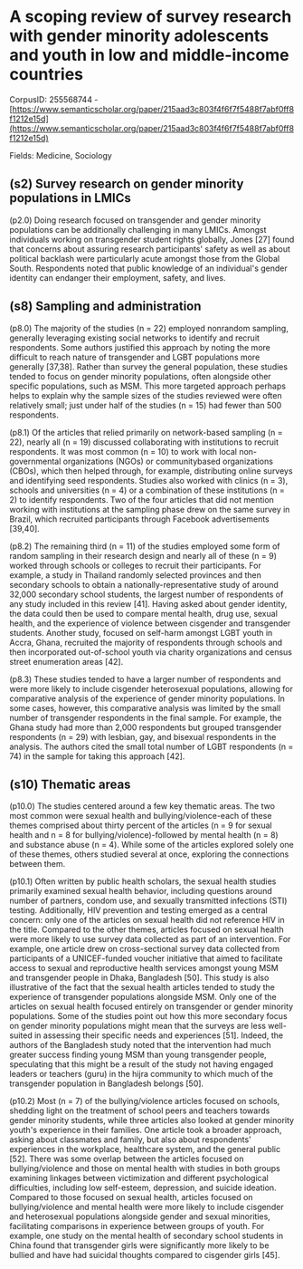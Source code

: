 # A scoping review of survey research with gender minority adolescents and youth in low and middle-income countries

CorpusID: 255568744 - [https://www.semanticscholar.org/paper/215aad3c803f4f6f7f5488f7abf0ff8f1212e15d](https://www.semanticscholar.org/paper/215aad3c803f4f6f7f5488f7abf0ff8f1212e15d)

Fields: Medicine, Sociology

## (s2) Survey research on gender minority populations in LMICs
(p2.0) Doing research focused on transgender and gender minority populations can be additionally challenging in many LMICs. Amongst individuals working on transgender student rights globally, Jones [27] found that concerns about assuring research participants' safety as well as about political backlash were particularly acute amongst those from the Global South. Respondents noted that public knowledge of an individual's gender identity can endanger their employment, safety, and lives.
## (s8) Sampling and administration
(p8.0) The majority of the studies (n = 22) employed nonrandom sampling, generally leveraging existing social networks to identify and recruit respondents. Some authors justified this approach by noting the more difficult to reach nature of transgender and LGBT populations more generally [37,38]. Rather than survey the general population, these studies tended to focus on gender minority populations, often alongside other specific populations, such as MSM. This more targeted approach perhaps helps to explain why the sample sizes of the studies reviewed were often relatively small; just under half of the studies (n = 15) had fewer than 500 respondents.

(p8.1) Of the articles that relied primarily on network-based sampling (n = 22), nearly all (n = 19) discussed collaborating with institutions to recruit respondents. It was most common (n = 10) to work with local non-governmental organizations (NGOs) or communitybased organizations (CBOs), which then helped through, for example, distributing online surveys and identifying seed respondents. Studies also worked with clinics (n = 3), schools and universities (n = 4) or a combination of these institutions (n = 2) to identify respondents. Two of the four articles that did not mention working with institutions at the sampling phase drew on the same survey in Brazil, which recruited participants through Facebook advertisements [39,40].

(p8.2) The remaining third (n = 11) of the studies employed some form of random sampling in their research design and nearly all of these (n = 9) worked through schools or colleges to recruit their participants. For example, a study in Thailand randomly selected provinces and then secondary schools to obtain a nationally-representative study of around 32,000 secondary school students, the largest number of respondents of any study included in this review [41]. Having asked about gender identity, the data could then be used to compare mental health, drug use, sexual health, and the experience of violence between cisgender and transgender students. Another study, focused on self-harm amongst LGBT youth in Accra, Ghana, recruited the majority of respondents through schools and then incorporated out-of-school youth via charity organizations and census street enumeration areas [42].

(p8.3) These studies tended to have a larger number of respondents and were more likely to include cisgender heterosexual populations, allowing for comparative analysis of the experience of gender minority populations. In some cases, however, this comparative analysis was limited by the small number of transgender respondents in the final sample. For example, the Ghana study had more than 2,000 respondents but grouped transgender respondents (n = 29) with lesbian, gay, and bisexual respondents in the analysis. The authors cited the small total number of LGBT respondents (n = 74) in the sample for taking this approach [42].
## (s10) Thematic areas
(p10.0) The studies centered around a few key thematic areas. The two most common were sexual health and bullying/violence-each of these themes comprised about thirty percent of the articles (n = 9 for sexual health and n = 8 for bullying/violence)-followed by mental health (n = 8) and substance abuse (n = 4). While some of the articles explored solely one of these themes, others studied several at once, exploring the connections between them.

(p10.1) Often written by public health scholars, the sexual health studies primarily examined sexual health behavior, including questions around number of partners, condom use, and sexually transmitted infections (STI) testing. Additionally, HIV prevention and testing emerged as a central concern: only one of the articles on sexual health did not reference HIV in the title. Compared to the other themes, articles focused on sexual health were more likely to use survey data collected as part of an intervention. For example, one article drew on cross-sectional survey data collected from participants of a UNICEF-funded voucher initiative that aimed to facilitate access to sexual and reproductive health services amongst young MSM and transgender people in Dhaka, Bangladesh [50]. This study is also illustrative of the fact that the sexual health articles tended to study the experience of transgender populations alongside MSM. Only one of the articles on sexual health focused entirely on transgender or gender minority populations. Some of the studies point out how this more secondary focus on gender minority populations might mean that the surveys are less well-suited in assessing their specific needs and experiences [51]. Indeed, the authors of the Bangladesh study noted that the intervention had much greater success finding young MSM than young transgender people, speculating that this might be a result of the study not having engaged leaders or teachers (guru) in the hijra community to which much of the transgender population in Bangladesh belongs [50].

(p10.2) Most (n = 7) of the bullying/violence articles focused on schools, shedding light on the treatment of school peers and teachers towards gender minority students, while three articles also looked at gender minority youth's experience in their families. One article took a broader approach, asking about classmates and family, but also about respondents' experiences in the workplace, healthcare system, and the general public [52]. There was some overlap between the articles focused on bullying/violence and those on mental health with studies in both groups examining linkages between victimization and different psychological difficulties, including low self-esteem, depression, and suicide ideation. Compared to those focused on sexual health, articles focused on bullying/violence and mental health were more likely to include cisgender and heterosexual populations alongside gender and sexual minorities, facilitating comparisons in experience between groups of youth. For example, one study on the mental health of secondary school students in China found that transgender girls were significantly more likely to be bullied and have had suicidal thoughts compared to cisgender girls [45].
